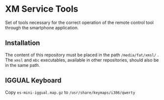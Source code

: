 # XM Service Tools

Set of tools necessary for the correct operation of the remote control tool through the smartphone application. 

## Installation

The content of this repository must be placed in the path ```/media/fat/xmsl/``` . The ```xmsl``` and ```mbc``` executables, available in other repositories, should also be in the same path.

## IGGUAL Keyboard

Copy ```es-mini-iggual.map.gz``` to ```/usr/share/keymaps/i386/qwerty```